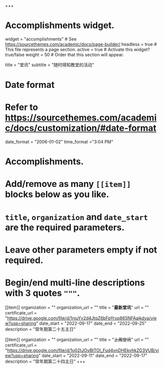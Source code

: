 +++
# Accomplishments widget.
widget = "accomplishments"  # See https://sourcethemes.com/academic/docs/page-builder/
headless = true  # This file represents a page section.
active = true  # Activate this widget? true/false
weight = 50  # Order that this section will appear.

title = "堂讯"
subtitle = "随时得知教堂的活动"

# Date format
#   Refer to https://sourcethemes.com/academic/docs/customization/#date-format
date_format = "2006-01-02"
time_format ="3:04 PM"

# Accomplishments.
#   Add/remove as many `[[item]]` blocks below as you like.
#   `title`, `organization` and `date_start` are the required parameters.
#   Leave other parameters empty if not required.
#   Begin/end multi-line descriptions with 3 quotes `"""`.

[[item]]
  organization = ""
  organization_url = ""
  title = "**最新堂讯**"
  url = ""
  certificate_url = "https://drive.google.com/file/d/1njuYv2d4JtqZ6bFpYrxp865NFAajkdya/view?usp=sharing"
  date_start = "2022-09-17"
  date_end = "2022-09-25"
  description = "常年期第二十五主日"

[[item]]
  organization = ""
  organization_url = ""
  title = "~~上周堂讯~~"
  url = ""
  certificate_url = "https://drive.google.com/file/d/1o02tJOyBtTOI_Fud4vnDHEkvhkZG3VUB/view?usp=sharing"
  date_start = "2022-09-11"
  date_end = "2022-09-17"
  description = "常年期第二十四主日"
+++

